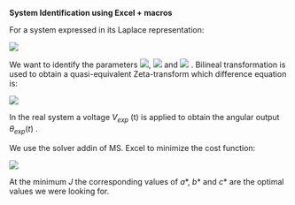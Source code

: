 **System Identification using Excel + macros**

For a system expressed in its Laplace representation:

<img src="https://latex.codecogs.com/svg.latex?\Large&space;\theta(s)=\frac{1}{a_3*s^3+a_2*s^2+a_1*s}V(s)" />

We want to identify the parameters <img src="https://latex.codecogs.com/svg.latex?\Large&space;a_1" />, <img src="https://latex.codecogs.com/svg.latex?\Large&space;a_2" /> 
and <img src="https://latex.codecogs.com/svg.latex?\Large&space;a_3" /> . Bilineal transformation is used to obtain a quasi-equivalent Zeta-transform which difference equation is:

<img src="https://latex.codecogs.com/svg.latex?\Large&space;\theta[n]=a*V[n-3]+b*\theta[n-3]+c*\theta[n-2]+d*\theta[n-1]" />

In the real system a voltage $V_{exp}$ (t) is applied to obtain the angular output $\theta_{exp}(t)$ .

We use the solver addin of MS. Excel to minimize the cost function:

<img src="https://latex.codecogs.com/svg.latex?\Large&space;J(a,b,c)=\sum{(\theta_{exp}[n]-\theta[n])^2}" />

At the minimum $J$ the corresponding values of $a*$, $b*$ and $c*$ are the optimal values we were looking for.
